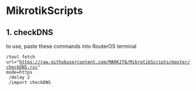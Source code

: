 # MikrotikScripts

## 1. checkDNS

to use, paste these commands into RouterOS terminal

<code>/tool fetch url="https://raw.githubusercontent.com/MARKJ78/MikrotikScripts/master/checkDNS.rsc" mode=https
<br>
/delay 2
<br>
/import checkDNS 

</code>

